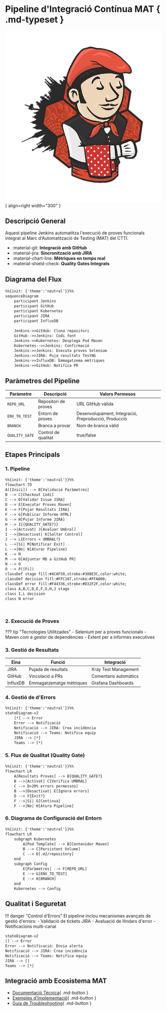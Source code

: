 # Pipeline d'Integració Contínua MAT { .md-typeset }

![Jenkins Pipeline](../images/jenkins-pipeline.png){ align=right width="300" }

## Descripció General
Aquest pipeline Jenkins automatitza l'execució de proves funcionals integrat al Marc d'Automatització de Testing (MAT) del CTTI.

<div class="grid cards" markdown>

-   :material-git: __Integració amb GitHub__
-   :material-jira: __Sincronització amb JIRA__
-   :material-chart-line: __Mètriques en temps real__
-   :material-shield-check: __Quality Gates Integrats__

</div>

## Diagrama del Flux

```mermaid
%%{init: {'theme':'neutral'}}%%
sequenceDiagram
    participant Jenkins
    participant GitHub
    participant Kubernetes
    participant JIRA
    participant InfluxDB

    Jenkins->>GitHub: Clona repositori
    GitHub-->>Jenkins: Codi font
    Jenkins->>Kubernetes: Desplega Pod Maven
    Kubernetes-->>Jenkins: Confirmació
    Jenkins->>Jenkins: Executa proves Selenium
    Jenkins->>JIRA: Puja resultats TestNG
    Jenkins->>InfluxDB: Emmagatzema mètriques
    Jenkins->>GitHub: Notifica PR
```

## Paràmetres del Pipeline

| Paràmetre | Descripció | Valors Permesos |
|-----------|------------|-----------------|
| `REPO_URL` | Repositori de proves | URL GitHub vàlida |
| `ENV_TO_TEST` | Entorn de proves | Desenvolupament, Integració, Preproducció, Producció |
| `BRANCH` | Branca a provar | Nom de branca vàlid |
| `QUALITY_GATE` | Control de qualitat | true/false |

## Etapes Principals

### 1. Pipeline
```mermaid
%%{init: {'theme':'neutral'}}%%
flowchart TD
A([Inici]) --> B[Validació Paràmetres]
B --> C[Checkout Codi]
C --> D[Validar Issue JIRA]
D --> E[Executar Proves Maven]
E --> F[Pujar Resultats JIRA]
F --> G[Publicar Informe HTML]
G --> H[Pujar Informe JIRA]
H --> I{{QUALITY_GATE?}}
I -->|Activat| J[Avaluar Umbral]
I -->|Desactivat| K[Saltar Control]
J --> L{Errors < UMBRAL?}
L -->|Sí| M[Notificar Èxit]
L -->|No| N[Aturar Pipeline]
K --> M
M --> O[Adjuntar MD a GitHub PR]
N --> O
O --> P([Fi])
classDef stage fill:#4CAF50,stroke:#388E3C,color:white;
classDef decision fill:#FFC107,stroke:#FFA000;
classDef error fill:#F44336,stroke:#D32F2F,color:white;
class A,B,C,D,E,F,G,H,J stage
class I,L decision
class N error



```

### 2. Execució de Proves
??? tip "Tecnologies Utilitzades"
    - Selenium per a proves funcionals
    - Maven com a gestor de dependències
    - Extent per a informes executives



### 3. Gestió de Resultats

| Eina | Funció | Integració |
|------|--------|------------|
| JIRA | Pujada de resultats | Xray Test Management |
| GitHub | Vinculació a PRs | Comentaris automàtics |
| InfluxDB | Emmagatzematge mètriques | Grafana Dashboards |


### 4. Gestió de d'Errors

```mermaid
%%{init: {'theme':'neutral'}}%%
stateDiagram-v2
    [*] --> Error
    Error --> Notificació
    Notificació --> JIRA: Crea incidència
    Notificació --> Teams: Notifica equip
    JIRA --> [*]
    Teams --> [*]
```
### 5.  Flux de Qualitat (Quality Gate)

```mermaid
%%{init: {'theme':'neutral'}}%%
flowchart LR
    A[Resultats Proves] --> B{QUALITY_GATE?}
    B -->|Activat| C[Verifica UMBRAL]
    C --> D>20% errors permessos]
    B -->|Desactivat| E[Ignora errors]
    D --> F{Èxit?}
    F -->|Sí| G[Continua]
    F -->|No| H[Atura Pipeline]

```
### 6. Diagrama de Configuració del Entorn

```mermaid
%%{init: {'theme':'neutral'}}%%
flowchart LR
    subgraph Kubernetes
        A[Pod Template] --> B[Contenidor Maven]
        B --> C[Persistent Volume]
        C --> D[.m2/repository]
    end
    subgraph Config
        E[Paràmetres] --> F[REPO_URL]
        E --> G[ENV_TO_TEST]
        E --> H[BRANCH]
    end
    Kubernetes --> Config

```


## Qualitat i Seguretat

!!! danger "Control d'Errors"
    El pipeline inclou mecanismes avançats de gestió d'errors:
    - Validació de tickets JIRA
    - Avaluació de llindars d'error
    - Notificacions multi-canal

```mermaid
stateDiagram-v2
[] --> Error
Error --> Notificació: Envia alerta
Notificació --> JIRA: Crea incidència
Notificació --> Teams: Notifica equip
JIRA --> []
Teams --> [*]
```

## Integració amb Ecosistema MAT

<div class="grid cards" markdown>

-   [Documentació Tècnica](https://ctti.gencat.cat/mat-docs){ .md-button }
-   [Exemples d'Implementació](../examples){ .md-button }
-   [Guia de Troubleshooting](../troubleshooting){ .md-button }

</div>
